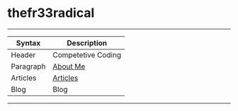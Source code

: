 # thefr33radical
---

| Syntax | Description |
| ----------- | ----------- |
| Header | Competetive Coding|
| Paragraph | [About Me](aboutme.md) |
| Articles | [Articles](articles.md)|
| Blog | Blog|

---

